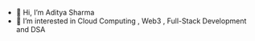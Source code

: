 - 👋 Hi, I’m Aditya Sharma
- 👀 I’m interested in Cloud Computing , Web3 , Full-Stack Development and DSA

<!---
adityaS-123/adityaS-123 is a ✨ special ✨ repository because its `README.md` (this file) appears on your GitHub profile.
You can click the Preview link to take a look at your changes.
--->

